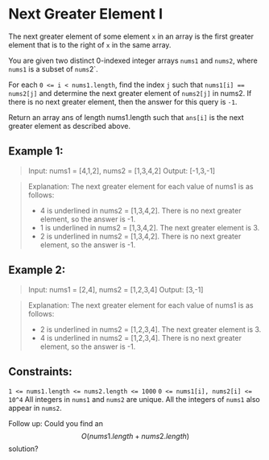 # Next Greater Element I

The next greater element of some element `x` in an array is the first greater element that is to the right of `x` in the same array.

You are given two distinct 0-indexed integer arrays `nums1` and `nums2`, where `nums1` is a subset of `nums`2`.

For each `0 <= i < nums1.length`, find the index `j` such that `nums1[i] == nums2[j]` and determine the next greater element of `nums2[j]` in nums2. If there is no next greater element, then the answer for this query is `-1`.

Return an array ans of length nums1.length such that `ans[i]` is the next greater element as described above.



## Example 1:

>Input: nums1 = [4,1,2], nums2 = [1,3,4,2]
>Output: [-1,3,-1]

>Explanation: The next greater element for each value of nums1 is as follows:
> - 4 is underlined in nums2 = [1,3,4,2]. There is no next greater element, so the answer is -1.
> - 1 is underlined in nums2 = [1,3,4,2]. The next greater element is 3.
> - 2 is underlined in nums2 = [1,3,4,2]. There is no next greater element, so the answer is -1.

## Example 2:

>Input: nums1 = [2,4], nums2 = [1,2,3,4]
>Output: [3,-1]

> Explanation: The next greater element for each value of nums1 is as follows:
> - 2 is underlined in nums2 = [1,2,3,4]. The next greater element is 3.
> - 4 is underlined in nums2 = [1,2,3,4]. There is no next greater element, so the answer is -1.


## Constraints:

`1 <= nums1.length <= nums2.length <= 1000`
`0 <= nums1[i], nums2[i] <= 10^4`
All integers in `nums1` and `nums2` are unique.
All the integers of `nums1` also appear in `nums2`.


Follow up: Could you find an $$O(nums1.length + nums2.length)$$ solution?
